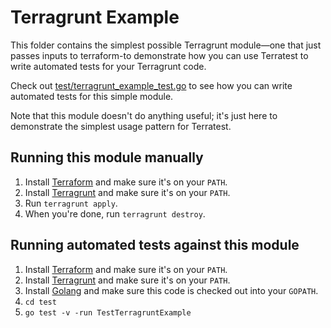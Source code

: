 # Terragrunt Example

This folder contains the simplest possible Terragrunt module—one that just passes inputs to terraform-to demonstrate how
you can use Terratest to write automated tests for your Terragrunt code.

Check out [test/terragrunt_example_test.go](/test/terragrunt_example_test.go) to see how you can
write automated tests for this simple module.

Note that this module doesn't do anything useful; it's just here to demonstrate the simplest usage pattern for
Terratest.




## Running this module manually

1. Install [Terraform](https://www.terraform.io/) and make sure it's on your `PATH`.
1. Install [Terragrunt](https://terragrunt.gruntwork.io/) and make sure it's on your `PATH`.
1. Run `terragrunt apply`.
1. When you're done, run `terragrunt destroy`.




## Running automated tests against this module

1. Install [Terraform](https://www.terraform.io/) and make sure it's on your `PATH`.
1. Install [Terragrunt](https://terragrunt.gruntwork.io/) and make sure it's on your `PATH`.
1. Install [Golang](https://golang.org/) and make sure this code is checked out into your `GOPATH`.
1. `cd test`
1. `go test -v -run TestTerragruntExample`
